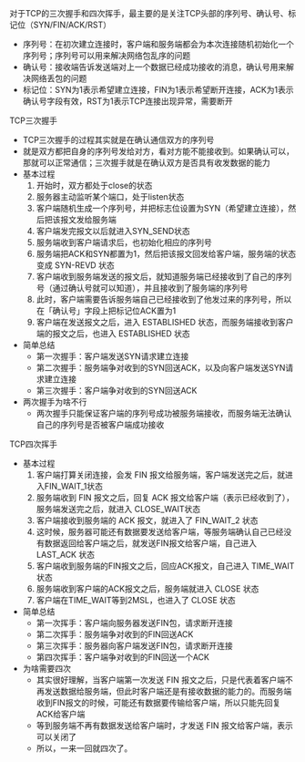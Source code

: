 对于TCP的三次握手和四次挥手，最主要的是关注TCP头部的序列号、确认号、标记位（SYN/FIN/ACK/RST）

* 序列号：在初次建立连接时，客户端和服务端都会为本次连接随机初始化一个序列号；序列号可以用来解决网络包乱序的问题
* 确认号：接收端告诉发送端对上一个数据已经成功接收的消息，确认号用来解决网络丢包的问题
* 标记位：SYN为1表示希望建立连接，FIN为1表示希望断开连接，ACK为1表示确认号字段有效，RST为1表示TCP连接出现异常，需要断开

TCP三次握手

* TCP三次握手的过程其实就是在确认通信双方的序列号
* 就是双方都把自身的序列号发给对方，看对方能不能接收到。如果确认可以，那就可以正常通信；三次握手就是在确认双方是否具有收发数据的能力
* 基本过程
  1. 开始时，双方都处于close的状态
  2. 服务器主动监听某个端口，处于listen状态
  3. 客户端随机生成一个序列号，并把标志位设置为SYN（希望建立连接），然后把该报文发给服务端
  4. 客户端发完报文以后就进入SYN_SEND状态
  5. 服务端收到客户端请求后，也初始化相应的序列号
  6. 服务端把ACK和SYN都置为1，然后把该报文回发给客户端，服务端的状态变成 SYN-REVD 状态
  7. 客户端收到服务端发送的报文后，就知道服务端已经接收到了自己的序列号（通过确认号就可以知道），并且接收到了服务端的序列号
  8. 此时，客户端需要告诉服务端自己已经接收到了他发过来的序列号，所以在「确认号」字段上把标记位ACK置为1
  9. 客户端在发送报文之后，进入 ESTABLISHED 状态，而服务端接收到客户端的报文之后，也进入 ESTABLISHED 状态
* 简单总结
  * 第一次握手：客户端发送SYN请求建立连接
  * 第二次握手：服务端争对收到的SYN回送ACK，以及向客户端发送SYN请求建立连接
  * 第三次握手：客户端争对收到的SYN回送ACK
* 两次握手为啥不行
  * 两次握手只能保证客户端的序列号成功被服务端接收，而服务端无法确认自己的序列号是否被客户端成功接收

TCP四次挥手

* 基本过程
  1. 客户端打算关闭连接，会发 FIN 报文给服务端，客户端发送完之后，就进入FIN_WAIT_1状态
  2. 服务端收到 FIN 报文之后，回复 ACK 报文给客户端（表示已经收到了），服务端发送完之后，就进入 CLOSE_WAIT状态
  3. 客户端接收到服务端的 ACK 报文，就进入了 FIN_WAIT_2 状态
  4. 这时候，服务器可能还有数据要发送给客户端，等服务端确认自己已经没有数据返回给客户端之后，就发送FIN报文给客户端，自己进入 LAST_ACK 状态
  5. 客户端收到服务端的FIN报文之后，回应ACK报文，自己进入 TIME_WAIT 状态
  6. 服务端收到客户端的ACK报文之后，服务端就进入 CLOSE 状态
  7. 客户端在TIME_WAIT等到2MSL，也进入了 CLOSE 状态
* 简单总结
  * 第一次挥手：客户端向服务器发送FIN包，请求断开连接
  * 第二次挥手：服务端争对收到的FIN回送ACK
  * 第三次挥手：服务器向客户端发送FIN包，请求断开连接
  * 第四次挥手：客户端争对收到的FIN回送一个ACK
* 为啥需要四次
  * 其实很好理解，当客户端第一次发送 FIN 报文之后，只是代表着客户端不再发送数据给服务端，但此时客户端还是有接收数据的能力的。而服务端收到FIN报文的时候，可能还有数据要传输给客户端，所以只能先回复 ACK给客户端
  * 等到服务端不再有数据发送给客户端时，才发送 FIN 报文给客户端，表示可以关闭了
  * 所以，一来一回就四次了。